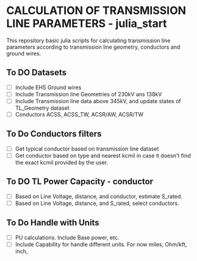 # CALCULATION OF TRANSMISSION LINE PARAMETERS - julia_start

This repository basic julia scripts for calculating transmission line parameters according to transmission line geometry, conductors and ground wires.

## To DO Datasets
- [ ] Include EHS Ground wires
- [ ] Include Transmission line Geometries of 230kV ans 138kV
- [ ] Include Transmission line data above 345kV, and update states of TL_Geometry dataset
- [ ] Conductors ACSS, ACSS_TW, ACSR/AW, ACSR/TW

## To Do Conductors filters
- [ ] Get typical conductor based on transmission line dataset
- [ ] Get conductor based on type and nearest kcmil in case it doesn't find the exact kcmil provided by the user.

## To DO TL Power Capacity - conductor
- [ ] Based on Line Voltage, distance, and conductor, estimate S_rated.
- [ ] Based on Line Voltage, distance, and S_rated, select conductors. 

## To Do Handle with Units
- [ ] PU calculations. Include Base power, etc.
- [ ] Include Capability for handle different units. For now miles, Ohm/kft, inch, 
